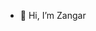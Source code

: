 - 👋 Hi, I’m Zangar

<!---
ZangarKarabayev/project_name is a ✨ special ✨ repository because its `README.md` (this file) appears on your GitHub profile.
You can click the Preview link to take a look at your changes.
--->
